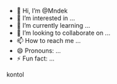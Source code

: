 - 👋 Hi, I’m @Mndek
- 👀 I’m interested in ...
- 🌱 I’m currently learning ...
- 💞️ I’m looking to collaborate on ...
- 📫 How to reach me ...
- 😄 Pronouns: ...
- ⚡ Fun fact: ...

<!---
Mndek/Mndek is a ✨ special ✨ repository because its `README.md` (this file) appears on your GitHub profile.
You can click the Preview link to take a look at your changes.
--->
kontol
